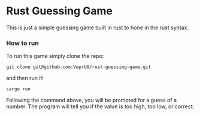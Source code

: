 # Rust Guessing Game

This is just a simple guessing game built in rust to hone in the rust syntax.

### How to run
To run this game simply clone the repo:
```
git clone git@github.com:VeprUA/rust-guessing-game.git
```

and then run it!

```
cargo run
```

Following the command above, you will be prompted for a guess of a number. The program will tell you if the value is too high, too low, or correct.